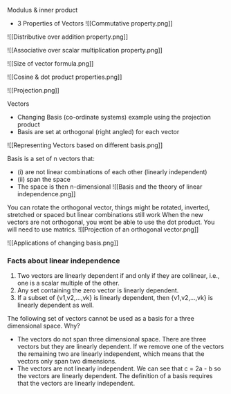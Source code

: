 Modulus & inner product
* 3 Properties of Vectors
![[Commutative property.png]]

![[Distributive over addition property.png]]

![[Associative over scalar multiplication property.png]]

![[Size of vector formula.png]]

![[Cosine & dot product properties.png]]

![[Projection.png]]

Vectors
* Changing Basis (co-ordinate systems) example using the projection product
* Basis are set at orthogonal (right angled) for each vector

![[Representing Vectors based on different basis.png]]

Basis is a set of n vectors that:
- (i) are not linear combinations of each other (linearly independent)
- (ii) span the space
- The space is then n-dimensional
 ![[Basis and the theory of linear independence.png]]

You can rotate the orthogonal vector, things might be rotated, inverted, stretched or spaced but linear combinations still work
When the new vectors are not orthogonal, you wont be able to use the dot product. You will need to use matrics.
![[Projection of an orthogonal vector.png]]

![[Applications of changing basis.png]]

### Facts about linear independence
1.  Two vectors are linearly dependent if and only if they are collinear, i.e., one is a scalar multiple of the other.
2.  Any set containing the zero vector is linearly dependent.
3.  If a subset of {v1,v2,...,vk} is linearly dependent, then {v1,v2,...,vk} is linearly dependent as well.
  

The following set of vectors cannot be used as a basis for a three dimensional space. Why?
* The vectors do not span three dimensional space. There are three vectors but they are linearly dependent. If we remove one of the vectors the remaining two are linearly independent, which means that the vectors only span two dimensions.
* The vectors are not linearly independent. We can see that c = 2a - b so the vectors are linearly dependent. The definition of a basis requires that the vectors are linearly independent.